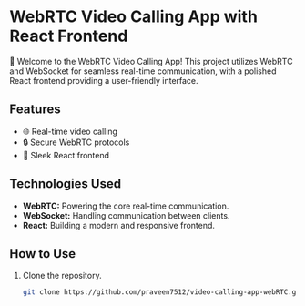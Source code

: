 # WebRTC Video Calling App with React Frontend

🚀 Welcome to the WebRTC Video Calling App! This project utilizes WebRTC and WebSocket for seamless real-time communication, with a polished React frontend providing a user-friendly interface.

## Features

- 🌐 Real-time video calling
- 🔒 Secure WebRTC protocols
- 🎨 Sleek React frontend

## Technologies Used

- **WebRTC:** Powering the core real-time communication.
- **WebSocket:** Handling communication between clients.
- **React:** Building a modern and responsive frontend.

## How to Use

1. Clone the repository.
   ```bash
   git clone https://github.com/praveen7512/video-calling-app-webRTC.git
